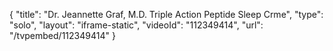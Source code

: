 {
    "title": "Dr. Jeannette Graf, M.D. Triple Action Peptide Sleep Crme",
    "type": "solo",
    "layout": "iframe-static",
    "videoId": "112349414",
    "url": "\/tvpembed\/112349414"
}